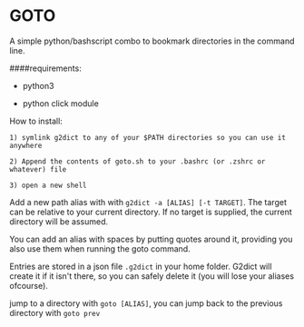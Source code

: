 GOTO
====

A simple python/bashscript combo to bookmark directories in the command line.

####requirements: 

- python3 

- python click module 





How to install:
```
1) symlink g2dict to any of your $PATH directories so you can use it anywhere

2) Append the contents of goto.sh to your .bashrc (or .zshrc or whatever) file

3) open a new shell
```  


Add a new path alias with with `g2dict -a [ALIAS] [-t TARGET]`. The target can be relative to your current directory. If no target is supplied, the current directory will be assumed. 

You can add an alias with spaces by putting quotes around it, providing you also use them when running the goto command.


Entries are stored in a json file `.g2dict` in your home folder. G2dict will create it if it isn't there, so you can safely delete it (you will lose your aliases ofcourse). 

jump to a directory with `goto [ALIAS]`, you can jump back to the previous directory with `goto prev`

